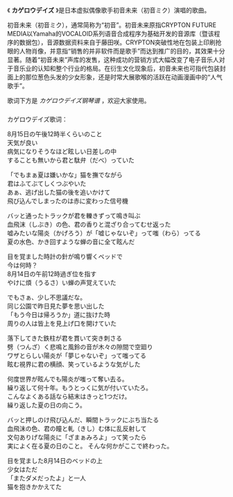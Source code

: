 

《 **カゲロウデイズ** 》是日本虚拟偶像歌手初音未来（初音ミク）演唱的歌曲。  
  
初音未来（初音ミク），通常简称为“初音”。初音未来原指CRYPTON FUTURE
MEDIA以Yamaha的VOCALOID系列语音合成程序为基础开发的音源库（暨该程序的数据包），音源数据资料来自于藤田咲。CRYPTON突破性地在包装上印刷抢眼的人物肖像，并意指“销售的并非软件而是歌手”而达到推广的目的，其效果十分显著。随着“初音未来”声库的发售，这种成功的营销方式大幅改变了电子音乐人对于音乐业的认知和整个行业的格局。在衍生文化现象后，初音未来也可指代包装封面上的那位葱色头发的少女形象，还是时常大展歌喉的活跃在动画漫画中的“人气歌手”。  
  
歌词下方是 _カゲロウデイズ钢琴谱_ ，欢迎大家使用。

###  
カゲロウデイズ歌词：

8月15日の午後12時半くらいのこと  
天気が良い  
病気になりそうなほど眩しい日差しの中  
することも無いから君と駄弁（だべ）っていた

「でもまぁ夏は嫌いかな」猫を撫でながら  
君はふてぶてしくつぶやいた  
あぁ、逃げ出した猫の後を追いかけて  
飛び込んでしまったのは赤に変わった信号機

バッと通ったトラックが君を轢きずって鳴き叫ぶ  
血飛沫（しぶき）の色、君の香りと混ざり合ってむせ返った  
嘘みたいな陽炎（かげろう）が「嘘じゃないぞ」って嗤（わら）ってる  
夏の水色、かき回すような蝉の音に全て眩んだ

目を覚ました時計の針が鳴り響くベッドで  
今は何時？  
8月14日の午前12時過ぎ位を指す  
やけに煩（うるさ）い蝉の声覚えていた

でもさぁ、少し不思議だな。  
同じ公園で昨日見た夢を思い出した  
「もう今日は帰ろうか」道に抜けた時  
周りの人は皆上を見上げ口を開けていた

落下してきた鉄柱が君を貫いて突き刺さる  
劈（つんざ）く悲鳴と風鈴の音が木々の隙間で空廻り  
ワザとらしい陽炎が「夢じゃないぞ」って嗤ってる  
眩む視界に君の横顔、笑っているような気がした

何度世界が眩んでも陽炎が嗤って奪い去る。  
繰り返して何十年。もうとっくに気が付いていたろ。  
こんなよくある話なら結末はきっと1つだけ。  
繰り返した夏の日の向こう。

バッと押しのけ飛び込んだ、瞬間トラックにぶち当たる  
血飛沫の色、君の瞳と軋（きし）む体に乱反射して  
文句ありげな陽炎に「ざまぁみろよ」って笑ったら  
実によく在る夏の日のこと。 そんな何かがここで終わった。

目を覚ました8月14日のベッドの上  
少女はただ  
「またダメだったよ」と一人  
猫を抱きかかえてた  

